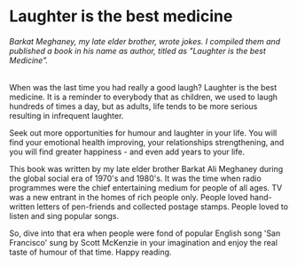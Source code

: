 # Laughter is the best medicine
<h6><i>Barkat Meghaney, my late elder brother, wrote jokes.  I compiled them and published a book in his name as author, titled as "Laughter is the best Medicine".</i></h6>

When was the last time you had really a good laugh?  Laughter is the best medicine.  It is a reminder to everybody that as children, we used to laugh hundreds of times a day, but as adults, life tends to be more serious resulting in infrequent laughter. 

Seek out more opportunities for humour and laughter in your life. You will find your emotional health improving, your relationships strengthening, and you will find greater happiness - and even add years to your life.

This book was written by my late elder brother Barkat Ali Meghaney during the global social era of 1970's and 1980's. It was the time when radio programmes were the chief entertaining medium for people of all ages. TV was a new entrant in the homes of rich people only. People loved hand-written letters of pen-friends and collected postage stamps. People loved to listen and sing popular songs.

So, dive into that era when people were fond of popular English song 'San Francisco' sung by Scott McKenzie in 
your imagination and enjoy the real taste of humour of that time.  Happy reading.
